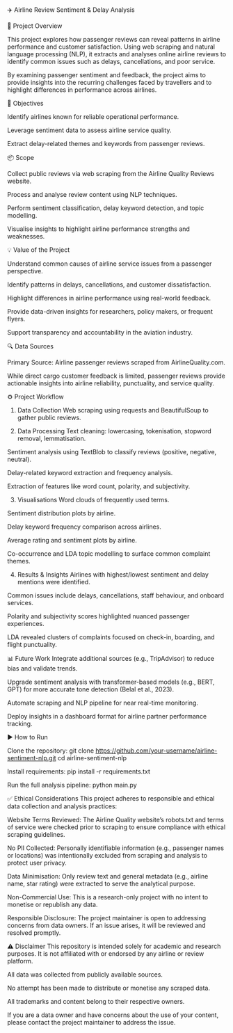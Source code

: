 ✈️ Airline Review Sentiment & Delay Analysis

📌 Project Overview

This project explores how passenger reviews can reveal patterns in airline performance and customer satisfaction. Using web scraping and natural language processing (NLP), it extracts and analyses online airline reviews to identify common issues such as delays, cancellations, and poor service.

By examining passenger sentiment and feedback, the project aims to provide insights into the recurring challenges faced by travellers and to highlight differences in performance across airlines.

🎯 Objectives

Identify airlines known for reliable operational performance.

Leverage sentiment data to assess airline service quality.

Extract delay-related themes and keywords from passenger reviews.


📦 Scope

Collect public reviews via web scraping from the Airline Quality Reviews website.

Process and analyse review content using NLP techniques.

Perform sentiment classification, delay keyword detection, and topic modelling.

Visualise insights to highlight airline performance strengths and weaknesses.


💡 Value of the Project

Understand common causes of airline service issues from a passenger perspective.

Identify patterns in delays, cancellations, and customer dissatisfaction.

Highlight differences in airline performance using real-world feedback.

Provide data-driven insights for researchers, policy makers, or frequent flyers.

Support transparency and accountability in the aviation industry.


🔍 Data Sources

Primary Source: Airline passenger reviews scraped from AirlineQuality.com.

While direct cargo customer feedback is limited, passenger reviews provide actionable insights into airline reliability, punctuality, and service quality.

⚙️ Project Workflow

1. Data Collection
Web scraping using requests and BeautifulSoup to gather public reviews.

3. Data Processing
Text cleaning: lowercasing, tokenisation, stopword removal, lemmatisation.

Sentiment analysis using TextBlob to classify reviews (positive, negative, neutral).

Delay-related keyword extraction and frequency analysis.

Extraction of features like word count, polarity, and subjectivity.

3. Visualisations
Word clouds of frequently used terms.

Sentiment distribution plots by airline.

Delay keyword frequency comparison across airlines.

Average rating and sentiment plots by airline.

Co-occurrence and LDA topic modelling to surface common complaint themes.

4. Results & Insights
Airlines with highest/lowest sentiment and delay mentions were identified.

Common issues include delays, cancellations, staff behaviour, and onboard services.

Polarity and subjectivity scores highlighted nuanced passenger experiences.

LDA revealed clusters of complaints focused on check-in, boarding, and flight punctuality.

📊 Future Work
Integrate additional sources (e.g., TripAdvisor) to reduce bias and validate trends.

Upgrade sentiment analysis with transformer-based models (e.g., BERT, GPT) for more accurate tone detection (Belal et al., 2023).

Automate scraping and NLP pipeline for near real-time monitoring.

Deploy insights in a dashboard format for airline partner performance tracking.

▶️ How to Run

Clone the repository:
git clone https://github.com/your-username/airline-sentiment-nlp.git
cd airline-sentiment-nlp

Install requirements:
pip install -r requirements.txt

Run the full analysis pipeline:
python main.py

✅ Ethical Considerations
This project adheres to responsible and ethical data collection and analysis practices:

Website Terms Reviewed: The Airline Quality website’s robots.txt and terms of service were checked prior to scraping to ensure compliance with ethical scraping guidelines.

No PII Collected: Personally identifiable information (e.g., passenger names or locations) was intentionally excluded from scraping and analysis to protect user privacy.

Data Minimisation: Only review text and general metadata (e.g., airline name, star rating) were extracted to serve the analytical purpose.

Non-Commercial Use: This is a research-only project with no intent to monetise or republish any data.

Responsible Disclosure: The project maintainer is open to addressing concerns from data owners. If an issue arises, it will be reviewed and resolved promptly.

⚠️ Disclaimer
This repository is intended solely for academic and research purposes. It is not affiliated with or endorsed by any airline or review platform.

All data was collected from publicly available sources.

No attempt has been made to distribute or monetise any scraped data.

All trademarks and content belong to their respective owners.

If you are a data owner and have concerns about the use of your content, please contact the project maintainer to address the issue.

